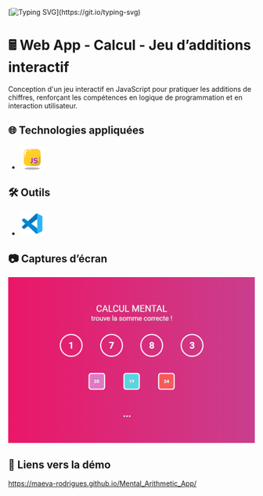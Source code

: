 [![Typing SVG](https://readme-typing-svg.demolab.com/?lines=Bienvenue+!)](https://git.io/typing-svg)

# 🖩 Web App - Calcul - Jeu d’additions interactif

Conception d'un jeu interactif en JavaScript pour pratiquer les additions de chiffres, renforçant les compétences en logique de programmation et en interaction utilisateur.

## 🌐 Technologies appliquées

- ![Logo de js](./assets/img/icons8-javascript-50.png)


## 🛠️ Outils

- ![Logo de VS Code](./assets/img/icons8-code-studio-visuel-2019-50.png)

## 📷 Captures d’écran
![Screenshot](./assets/img/Screenshot.PNG)

## 🔗 Liens vers la démo
https://maeva-rodrigues.github.io/Mental_Arithmetic_App/

